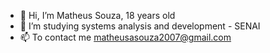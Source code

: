 - 👋 Hi, I’m Matheus Souza, 18 years old
- 👀 I’m studying systems analysis and development - SENAI
- 📫 To contact me matheusasouza2007@gmail.com

<!---
omatheusszz/omatheusszz is a ✨ special ✨ repository because its `README.md` (this file) appears on your GitHub profile.
You can click the Preview link to take a look at your changes.
--->
